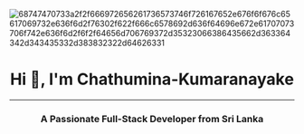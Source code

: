 ![68747470733a2f2f666972656261736573746f726167652e676f6f676c65617069732e636f6d2f76302f622f666c6578692d636f64696e672e61707073706f742e636f6d2f6f2f64656d706769372d35323066386435662d363364342d343435332d383832322d64626331](https://github.com/user-attachments/assets/84a84b62-5e80-493a-b38d-1484ffa71725)



<div align="center">

# Hi 👋, I'm Chathumina-Kumaranayake

<hr style="width: 100%;">

### A Passionate Full-Stack Developer from Sri Lanka

</div>
